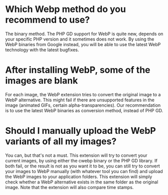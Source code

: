 # Which Webp method do you recommend to use?
The binary method. The PHP GD support for WebP is quite new, depends on your specific PHP version and it sometimes does not work. By using the WebP binaries from Google instead, you will be able to use the latest WebP technology with the latest bugfixes.

# After installing WebP, some of the images are blank
For each image, the WebP extension tries to convert the original image to a WebP alternative. This might fail if there are unsupported features in the image (animated GIFs, certain alpha-transparencies). Our recommendation is to use the latest WebP binaries as conversion method, instead of PHP GD.

# Should I manually upload the WebP variants of all my images?
You can, but that's not a must. This extension will try to convert your current images, by using either the cwebp binary or the PHP GD library. If both fail, or the result is not as you want it to be, you can still try to convert your images to WebP manually (with whatever tool you can find) and upload the WebP images to your application folders. This extension will simply check whether a WebP alternative exists in the same folder as the original image. Note that the extension will also compare time stamps.
